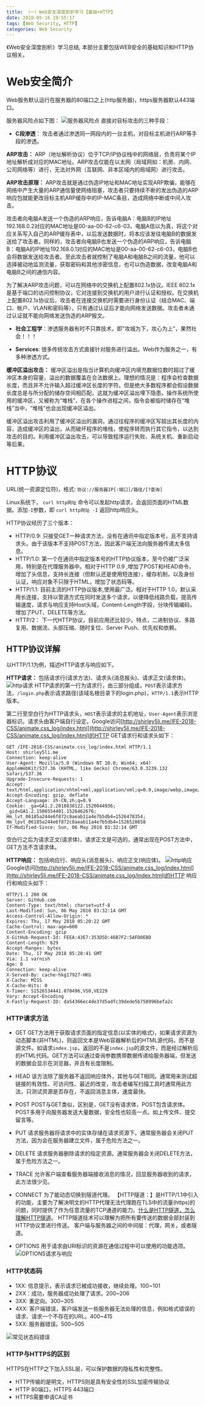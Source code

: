 ```yaml
---
title: （一）Web安全深度剖析学习【基础+HTTP】
date: 2018-05-16 19:55:17
tags: [Web Security, HTTP]
categories: Web Security
---
```

《Web安全深度剖析》学习总结, 本部分主要包括WEB安全的基础知识和HTTP协议相关。
<!--more-->
# Web安全简介 #
Web服务默认运行在服务器的80端口之上(http服务器)，https服务器默认443端口。

服务器风险点如下图：
![服务器风险点](https://githubblogbucket1-1258277786.cos.ap-shanghai.myqcloud.com/web%E5%AE%89%E5%85%A8%E6%B7%B1%E5%BA%A6%E5%89%96%E6%9E%90%E5%AD%A6%E4%B9%A0/%E6%9C%8D%E5%8A%A1%E5%99%A8%E5%AE%89%E5%85%A8%E7%82%B9.png)
直接对目标攻击的三种手段：
- **C段渗透**： 攻击者通过渗透同一网段内的一台主机，对目标主机进行ARP等手段的渗透。

**ARP攻击：** ARP（地址解析协议）位于TCP/IP协议栈中的网络层，负责将某个IP地址解析成对应的MAC地址。ARP攻击仅能在以太网（局域网如：机房、内网、公司网络等）进行，无法对外网（互联网、非本区域内的局域网）进行攻击。

**ARP攻击原理：** ARP攻击就是通过伪造IP地址和MAC地址实现ARP欺骗，能够在网络中产生大量的ARP通信量使网络阻塞，攻击者只要持续不断的发出伪造的ARP响应包就能更改目标主机ARP缓存中的IP-MAC条目，造成网络中断或中间人攻击。

攻击者向电脑A发送一个伪造的ARP响应，告诉电脑A：电脑B的IP地址192.168.0.2对应的MAC地址是00-aa-00-62-c6-03，电脑A信以为真，将这个对应关系写入自己的ARP缓存表中，以后发送数据时，将本应该发往电脑B的数据发送给了攻击者。同样的，攻击者向电脑B也发送一个伪造的ARP响应，告诉电脑B：电脑A的IP地址192.168.0.1对应的MAC地址是00-aa-00-62-c6-03，电脑B也会将数据发送给攻击者。至此攻击者就控制了电脑A和电脑B之间的流量，他可以选择被动地监测流量，获取密码和其他涉密信息，也可以伪造数据，改变电脑A和电脑B之间的通信内容。

为了解决ARP攻击问题，可以在网络中的交换机上配置802.1x协议。IEEE 802.1x是基于端口的访问控制协议，它对连接到交换机的用户进行认证和授权。在交换机上配置802.1x协议后，攻击者在连接交换机时需要进行身份认证（结合MAC、端口、帐户、VLAN和密码等），只有通过认证后才能向网络发送数据。攻击者未通过认证就不能向网络发送伪造的ARP报文。

- **社会工程学**：渗透服务器有时不只靠技术，即"攻城为下，攻心为上"，果然社会！！！

- **Services**: 很多传统攻击方式直接针对服务进行溢出。Web作为服务之一，有多种渗透方式。

**缓冲区溢出攻击：** 缓冲区溢出是指当计算机向缓冲区内填充数据位数时超过了缓冲区本身的容量，溢出的数据覆盖在合法数据上。理想的情况是：程序会检查数据长度，而且并不允许输入超过缓冲区长度的字符。但是绝大多数程序都会假设数据长度总是与所分配的储存空间相匹配，这就为缓冲区溢出埋下隐患。操作系统所使用的缓冲区，又被称为“堆栈”，在各个操作进程之间，指令会被临时储存在“堆栈”当中，“堆栈”也会出现缓冲区溢出。

缓冲区溢出攻击利用了缓冲区溢出的漏洞，通过往程序的缓冲区写超出其长度的内容，造成缓冲区的溢出，从而破坏程序的堆栈，使程序转而执行其它指令，以达到攻击的目的。利用缓冲区溢出攻击，可以导致程序运行失败、系统关机、重新启动等后果。

# HTTP协议 #
URL(统一资源定位符)，格式: `协议://服务器IP[:端口]/路径/[?查询]`

Linux系统下， `curl http网址` 命令可以发起http请求，会返回页面的HTML数据。添加`-I`参数，即 `curl http网址 -I` 返回http响应头。

HTTP协议经历了三个版本：
- HTTP/0.9: 只接受GET一种请求方法，没有在通讯中指定版本号，且不支持请求头。由于该版本不支持POST方法，因此客户端无法向服务器传递太多信息。
- HTTP/1.0: 第一个在通讯中指定版本号的HTTP协议版本，至今仍被广泛采用，特别是在代理服务器中。相对于HTTP 0.9 ,增加了POST和HEAD命令，增加了头信息，支持长连接（但默认还是使用短连接），缓存机制，以及身份认证，响应对象不只限于HTML，增加了状态码等。
- HTTP/1.1: 目前主流的HTTP协议版本,使用最广泛。相对于HTTP 1.0，默认采用长连接，支持以管道方式在同时发送多个请求，以便降低线路负载，提高传输速度，请求与响应支持Host头域，Content-Length字段，分块传输编码，增加了PUT、DELETE等方法。
- HTTP/2： 下一代HTTP协议，目前应用还比较少。特点，二进制协议、多路复用、数据流、头部压缩、随时复位、Server Push、优先权和依赖。

## HTTP协议详解 ##
以HTTP/1.1为例，描述HTTP请求与响应如下。

**HTTP请求：** 包括请求行(请求方法)、请求头(消息报头)、请求正文(请求体)。
![http请求](https://githubblogbucket1-1258277786.cos.ap-shanghai.myqcloud.com/web%E5%AE%89%E5%85%A8%E6%B7%B1%E5%BA%A6%E5%89%96%E6%9E%90%E5%AD%A6%E4%B9%A0/http%E8%AF%B7%E6%B1%82.png)
HTTP请求的第一行为请求行，由三部分组成，`POST`表示请求方法，`/login.php`表示请求路径(该域名根目录下的login.php)，`HTTP/1.1`表示HTTP版本。

第二行至空白行为HTTP请求头，`HOST`表示请求的主机地址，`User-Agent`表示浏览器标识。请求头由客户端自行设定。Google访问[http://shirley5li.me/IFE-2018-CSS/animate.css_log/index.html](http://shirley5li.me/IFE-2018-CSS/animate.css_log/index.html)的HTTP GET请求行和请求头如下：
```
GET /IFE-2018-CSS/animate.css_log/index.html HTTP/1.1
Host: shirley5li.me
Connection: keep-alive
User-Agent: Mozilla/5.0 (Windows NT 10.0; Win64; x64) AppleWebKit/537.36 (KHTML, like Gecko) Chrome/63.0.3239.132 Safari/537.36
Upgrade-Insecure-Requests: 1
Accept: text/html,application/xhtml+xml,application/xml;q=0.9,image/webp,image/apng,*/*;q=0.8
Accept-Encoding: gzip, deflate
Accept-Language: zh-CN,zh;q=0.9
Cookie: _ga=GA1.2.2018838122.1520044936; _gid=GA1.2.1506554401.1526462676; Hm_lvt_06185a244e6f872c8aeab11a4e7b5db4=1526478354; Hm_lpvt_06185a244e6f872c8aeab11a4e7b5db4=1526528658
If-Modified-Since: Sun, 06 May 2018 03:32:14 GMT
```
空白行之后为请求正文(请求体)，请求正文是可选的，通常出现在POST方法中，GET方法不含请求体。

**HTTP响应：** 包括响应行、响应头(消息报头)、响应正文(响应体)。
![http响应](https://githubblogbucket1-1258277786.cos.ap-shanghai.myqcloud.com/web%E5%AE%89%E5%85%A8%E6%B7%B1%E5%BA%A6%E5%89%96%E6%9E%90%E5%AD%A6%E4%B9%A0/http%E5%93%8D%E5%BA%94.png)
Google访问[http://shirley5li.me/IFE-2018-CSS/animate.css_log/index.html](http://shirley5li.me/IFE-2018-CSS/animate.css_log/index.html)的HTTP 响应行和响应头如下：
```
HTTP/1.1 200 OK
Server: GitHub.com
Content-Type: text/html; charset=utf-8
Last-Modified: Sun, 06 May 2018 03:32:14 GMT
Access-Control-Allow-Origin: *
Expires: Thu, 17 May 2018 05:20:22 GMT
Cache-Control: max-age=600
Content-Encoding: gzip
X-GitHub-Request-Id: FEEA:43E7:353D5D:46B7F2:5AFD0EBD
Content-Length: 629
Accept-Ranges: bytes
Date: Thu, 17 May 2018 05:20:41 GMT
Via: 1.1 varnish
Age: 0
Connection: keep-alive
X-Served-By: cache-hkg17927-HKG
X-Cache: MISS
X-Cache-Hits: 0
X-Timer: S1526534441.070496,VS0,VE229
Vary: Accept-Encoding
X-Fastly-Request-ID: da54366ec4de37d5adfc39dede5b758996befa2c
```
### HTTP请求方法 ###
- GET
GET方法用于获取请求页面的指定信息(以实体的格式)，如果请求资源为动态脚本(非HTML)，则返回文本是Web容器解析后的HTML源代码，而不是源文件。如请求`index.jsp`，返回的不是`index.jsp`的源文件，而是经过解析后的HTML代码。GET方法可以通过查询参数携带数据传递给服务器端，但发送的数据会显示在浏览器，并且有长度限制。

- HEAD
该方法除了服务器不返回响应体外，其他与GET相同。通常用来测试超链接的有效性、可访问性、最近的改变，攻击者编写扫描工具时通常用此方法，只测试资源是否存在，不返回消息主体，速度最快。

- POST
POST与GET类似，区别是，GET没有请求体，POST包含请求体。POST多用于向服务器发送大量数据，安全性也较高一点。如上传文件、提交留言等。

- PUT
请求服务器将请求中的实体存储在请求资源下。通常服务器会关闭PUT方法，因为会在服务器建立文件，属于危险方法之一。

- DELETE
请求服务器删除请求的指定资源。通常服务器会关闭DELETE方法，属于危险方法之一。

- TRACE
允许客户端查看服务器端接收消息的情况，回显服务器收到的请求，此方法很少见。

- CONNECT
为了能动态切换到隧道代理。
【HTTP隧道：】是HTTP/1.1中引入的功能，主要为了解决明文的HTTP代理无法代理跑在TLS中的流量(https)的问题，同时提供了作为任意流量的TCP通道的能力。[什么是HTTP隧道，怎么理解HTTP隧道](https://www.zhihu.com/question/21955083)。
HTTP隧道技术可以理解为把所有要传送的数据全部封装到HTTP协议里进行传送。
客户端与服务器之间的中间层：代理，网关，或者隧道。

- OPTIONS
用于请求由URI标识的资源在通信过程中可以使用的功能选项。
![OPTIONS请求与响应](https://githubblogbucket1-1258277786.cos.ap-shanghai.myqcloud.com/web%E5%AE%89%E5%85%A8%E6%B7%B1%E5%BA%A6%E5%89%96%E6%9E%90%E5%AD%A6%E4%B9%A0/OPTIONS.png)

### HTTP状态码 ###
- 1XX: 信息提示，表示请求已被成功接收，继续处理。100~101
- 2XX：成功，服务器成功处理了请求。200~206
- 3XX: 重定向。300~305
- 4XX: 客户端错误，客户端发送一些服务器无法处理的信息，例如格式错误的请求、请求一个不存在的URL。400~415
- 5XX: 服务器错误。500~505

![常见状态码错误](https://githubblogbucket1-1258277786.cos.ap-shanghai.myqcloud.com/web%E5%AE%89%E5%85%A8%E6%B7%B1%E5%BA%A6%E5%89%96%E6%9E%90%E5%AD%A6%E4%B9%A0/%E7%8A%B6%E6%80%81%E7%A0%81.png)

### HTTP与HTTPS的区别 ###
HTTPS在HTTP之下加入SSL层，可以保护数据的隐私性和完整性。
- HTTP传输的是明文，HTTPS则是具有安全性的SSL加密传输协议
- HTTP 80端口，HTTPS 443端口
- HTTPS需要申请CA证书